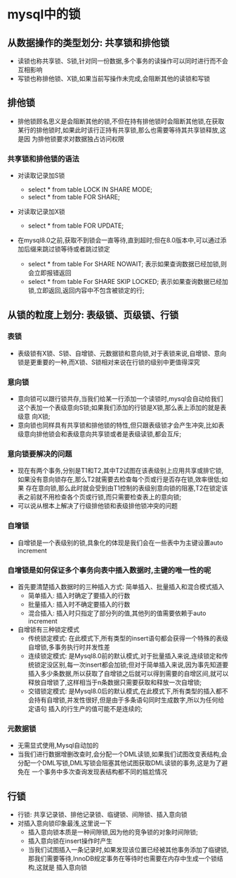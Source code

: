 # mysql中的锁
  ## 从数据操作的类型划分: 共享锁和排他锁
  - 读锁也称共享锁、S锁,针对同一份数据,多个事务的读操作可以同时进行而不会互相影响
  - 写锁也称排他锁、X锁,如果当前写操作未完成,会阻断其他的读锁和写锁

  ## 排他锁
  - 排他锁顾名思义是会阻断其他的锁,不但在持有排他锁时会阻断其他锁,在获取某行的排他锁时,如果此时该行正持有共享锁,那么也需要等待其共享锁释放,这是因
  为排他锁要求对数据独占访问权限

  ### 共享锁和排他锁的语法
  - 对读取记录加S锁
    - select * from table LOCK IN SHARE MODE;
    - select * from table FOR SHARE;

  - 对读取记录加X锁
    - select * from table FOR UPDATE;

  - 在mysql8.0之前,获取不到锁会一直等待,直到超时;但在8.0版本中,可以通过添加后缀来跳过锁等待或者跳过锁定
    - select * from table For SHARE NOWAIT; 表示如果查询数据已经加锁,则会立即报错返回
    - select * from table For SHARE SKIP LOCKED; 表示如果查询数据已经加锁,立即返回,返回内容中不包含被锁定的行;

  ## 从锁的粒度上划分: 表级锁、页级锁、行锁
    
  ### 表锁
  - 表级锁有X锁、S锁、自增锁、元数据锁和意向锁,对于表锁来说,自增锁、意向锁是更重要的一种,而X锁、S锁相对来说在行锁的级别中更值得深究

  ### 意向锁
  - 意向锁可以跟行锁共存,当我们给某一行添加一个读锁时,mysql会自动给我们这个表加一个表级意向S锁;如果我们添加的行锁是X锁,那么表上添加的就是表级意
  向X锁;
  - 意向锁也同样具有共享锁和排他锁的特性,但只跟表级锁才会产生冲突,比如表级意向排他锁会和表级意向共享锁或者是表级读锁,都会互斥;

  ### 意向锁要解决的问题
  - 现在有两个事务,分别是T1和T2,其中T2试图在该表级别上应用共享或排它锁,如果没有意向锁存在,那么T2就需要去检查每个页或行是否存在锁,效率很低;如果
  存在意向锁,那么此时就会受到由T1控制的表级别意向锁的阻塞,T2在锁定该表之前就不用检查各个页或行锁,而只需要检查表上的意向锁;
  - 可以说从根本上解决了行级排他锁和表级排他锁冲突的问题
 
  ### 自增锁
  - 自增锁是一个表级别的锁,具象化的体现是我们会在一些表中为主键设置auto increment

  ### 自增锁是如何保证多个事务向表中插入数据时,主键的唯一性的呢
  - 首先要清楚插入数据时的三种插入方式: 简单插入、批量插入和混合模式插入
    - 简单插入: 插入时确定了要插入的行数
    - 批量插入: 插入时不确定要插入的行数
    - 混合插入: 插入时只指定了部分列的值,其他列的值需要依赖于auto increment
  - 自增锁有三种锁定模式
    - 传统锁定模式: 在此模式下,所有类型的insert语句都会获得一个特殊的表级自增锁,多事务执行时并发性差
    - 连续锁定模式: 是Mysql8.0前的默认模式,对于批量插入来说,连续锁定和传统锁定没区别,每一次insert都会加锁;但对于简单插入来说,因为事先知道要
    插入多少条数据,所以获取了自增锁之后就可以得到需要的自增区间,就可以释放自增锁了,这样相当于n条数据只需要获取和释放一次自增锁;
    - 交错锁定模式: 是Mysql8.0后的默认模式,在此模式下,所有类型的插入都不会持有自增锁,并发性很好,但是由于多条语句同时生成数字,所以为任何给定语句
    插入的行生产的值可能不是连续的;

  ### 元数据锁
  - 无需显式使用,Mysql自动加的
  - 当我们进行数据增删改查时,会分配一个DML读锁,如果我们试图改变表结构,会分配一个DML写锁,DML写锁会阻塞其他试图获取DML读锁的事务,这是为了避免在
  一个事务中多次查询发现表结构都不同的尴尬情况

  ## 行锁
  - 行锁: 共享记录锁、排他记录锁、临键锁、间隙锁、插入意向锁
  - 对插入意向锁印象最浅,这里说一下
    - 插入意向锁本质是一种间隙锁,因为他的竞争锁的对象时间隙锁;
    - 插入意向锁在insert操作时产生
    - 当我们试图插入一条记录时,如果发现该位置已经被其他事务添加了临键锁,那我们需要等待,InnoDB规定事务在等待时也需要在内存中生成一个锁结构,这就是
    插入意向锁



















